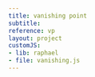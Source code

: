 ```yaml
---
title: vanishing point
subtitle: 
reference: vp
layout: project
customJS:
- lib: raphael
- file: vanishing.js
---
```

